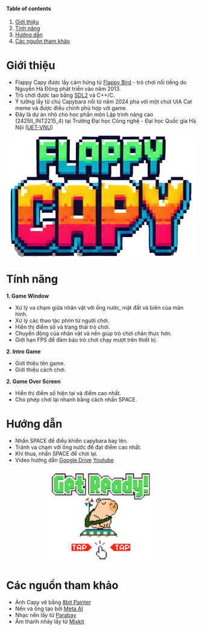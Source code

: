 #### Table of contents
1. [Giới thiệu](#introduction)
2. [Tính năng](#features)
3. [Hướng dẫn](#play)
4. [Các nguồn tham khảo](#installation)

# Giới thiệu <a name="introduction"></a>

* Flappy Capy được lấy cảm hứng từ [Flappy Bird](https://wikipedia.org/wiki/Flappy_Bird) - trò chơi nổi tiếng do Nguyễn Hà Đông phát triển vào năm 2013.
* Trò chơi được tạo bằng [SDL2](https://www.libsdl.org/download-2.0.php) và C++/C.
* Ý tưởng lấy từ chú Capybara nổi từ năm 2024 pha với một chút UIA Cat meme và được điều chỉnh phù hợp với game.
* Đây là dự án nhỏ cho học phần môn Lập trình nâng cao (2425II_INT2215_4) tại Trường Đại học Công nghệ - Đại học Quốc gia Hà Nội ([UET-VNU](https://vi.wikipedia.org/wiki/Tr%C6%B0%E1%BB%9Dng_%C4%90%E1%BA%A1i_h%E1%BB%8Dc_C%C3%B4ng_ngh%E1%BB%87,_%C4%90%E1%BA%A1i_h%E1%BB%8Dc_Qu%E1%BB%91c_gia_H%C3%A0_N%E1%BB%99i))

<p align="center">
<img width="508" height="320" src="game.png">
</p>

# Tính năng <a name="features"></a>

**1. Game Window**
* Xử lý va chạm giữa nhân vật với ống nước, mặt đất và biên của màn hình.
* Xử lý các thao tác phím từ người chơi.
* Hiển thị điểm số và trạng thái trò chơi.
* Chuyển động của nhân vật và nền giúp trò chơi chân thực hơn.
* Giới hạn FPS để đảm bảo trò chơi chạy mượt trên thiết bị.

**2. Intro Game**
* Giới thiệu tên game.
* Giới thiệu cách chơi.

**2. Game Over Screen**
* Hiển thị điểm số hiện tại và điểm cao nhất.
* Cho phép chơi lại nhanh bằng cách nhấn SPACE.

# Hướng dẫn <a name="play"></a>
* Nhấn SPACE để điều khiển capybara bay lên.
* Tránh va chạm với ống nước để đạt điểm cao nhất.
* Khi thua, nhấn SPACE để chơi lại.
* Video hướng dẫn [Google Drive](https://drive.google.com/file/d/1VetoJRyT46V3m1OQmOPBsts1kaQaCgxq/view?usp=drive_link)
[Youtube](https://www.youtube.com/watch?v=-V8599Y6m1w)
<p align="center">
<img width="300" height="250" src="huongdan.png">
</p>

# Các nguồn tham khảo <a name="installation"></a>

* Ảnh Capy vẽ bằng [8bit Painter](https://play.google.com/store/apps/details?id=com.onetap.bit8painter)
* Nền và ống tạo bởi [Meta AI](https://ai.meta.com/meta-ai/)
* Nhạc nền lấy từ [Parabay](https://pixabay.com/vi/music/search/lofi/?fbclid=IwZXh0bgNhZW0CMTEAAR2Pe8Uet4KfY68IOV_Lq-MMuII_w0j7xA0B2rPKOE1adSPbrM7odikEtMQ_aem_9JHalpCkn9oYqYGJ7baMpQ)
* Âm thanh nhảy lấy từ [Mixkit](https://mixkit.co/free-sound-effects/game/?fbclid=IwZXh0bgNhZW0CMTEAAR0aQLZUE-p4b-ymNBjwf6IKReo3uqoY0IRzsPzn6BMmfPRwEAIAGgtnhDw_aem_9HE2dA-44lYN7hWKrczbRQ)



